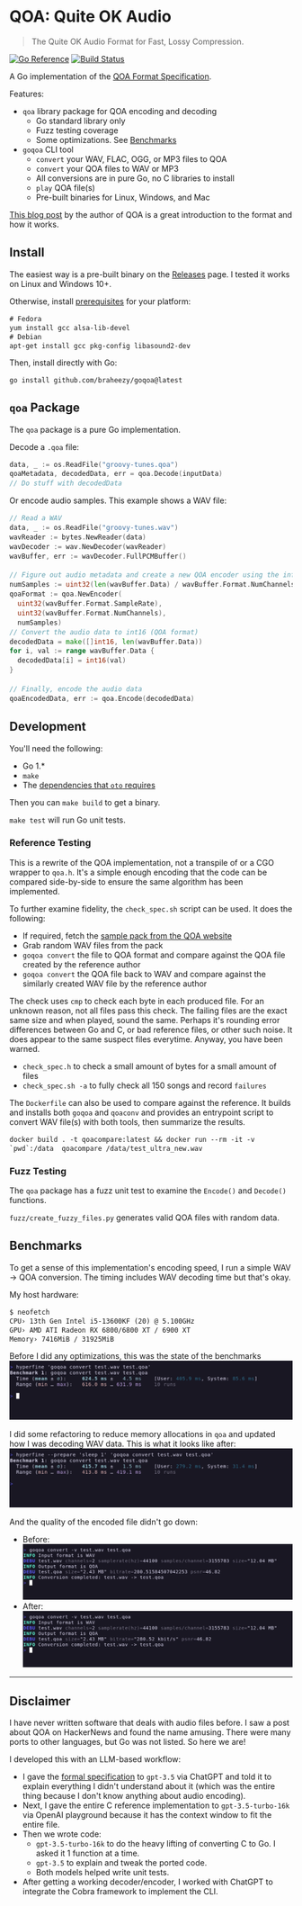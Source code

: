 # QOA: Quite OK Audio
> The Quite OK Audio Format for Fast, Lossy Compression.

[![Go Reference](https://pkg.go.dev/badge/github.com/braheezy/goqoa.svg)](https://pkg.go.dev/github.com/braheezy/goqoa)
[![Build Status](https://github.com/braheezy/goqoa/actions/workflows/ci.yml/badge.svg)](https://github.com/braheezy/goqoa/actions)

A Go implementation of the [QOA Format Specification](https://qoaformat.org/).

Features:
- `qoa` library package for QOA encoding and decoding
  - Go standard library only
  - Fuzz testing coverage
  - Some optimizations. See [Benchmarks](#benchmarks)
- `goqoa` CLI tool
  - `convert` your WAV, FLAC, OGG, or MP3 files to QOA
  - `convert` your QOA files to WAV or MP3
  - All conversions are in pure Go, no C libraries to install
  - `play` QOA file(s)
  - Pre-built binaries for Linux, Windows, and Mac

[This blog post](https://phoboslab.org/log/2023/02/qoa-time-domain-audio-compression) by the author of QOA is a great introduction to the format and how it works.

## Install
The easiest way is a pre-built binary on the [Releases](https://github.com/braheezy/goqoa/releases) page. I tested it works on Linux and Windows 10+.

Otherwise, install [prerequisites](https://github.com/ebitengine/oto#prerequisite) for your platform:

    # Fedora
    yum install gcc alsa-lib-devel
    # Debian
    apt-get install gcc pkg-config libasound2-dev

Then, install directly with Go:

    go install github.com/braheezy/goqoa@latest

## `qoa` Package
The `qoa` package is a pure Go implementation.

Decode a `.qoa` file:
```go
data, _ := os.ReadFile("groovy-tunes.qoa")
qoaMetadata, decodedData, err = qoa.Decode(inputData)
// Do stuff with decodedData
```

Or encode audio samples. This example shows a WAV file:
```go
// Read a WAV
data, _ := os.ReadFile("groovy-tunes.wav")
wavReader := bytes.NewReader(data)
wavDecoder := wav.NewDecoder(wavReader)
wavBuffer, err := wavDecoder.FullPCMBuffer()

// Figure out audio metadata and create a new QOA encoder using the info
numSamples := uint32(len(wavBuffer.Data) / wavBuffer.Format.NumChannels)
qoaFormat := qoa.NewEncoder(
  uint32(wavBuffer.Format.SampleRate),
  uint32(wavBuffer.Format.NumChannels),
  numSamples)
// Convert the audio data to int16 (QOA format)
decodedData = make([]int16, len(wavBuffer.Data))
for i, val := range wavBuffer.Data {
  decodedData[i] = int16(val)
}

// Finally, encode the audio data
qoaEncodedData, err := qoa.Encode(decodedData)
```

## Development
You'll need the following:
- Go 1.*
- `make`
- The [dependencies that `oto` requires](https://github.com/ebitengine/oto#prerequisite)

Then you can `make build` to get a binary.

`make test` will run Go unit tests.

### Reference Testing
This is a rewrite of the QOA implementation, not a transpile of or a CGO wrapper to `qoa.h`. It's a simple enough encoding that the code can be compared side-by-side to ensure the same algorithm has been implemented.

To further examine fidelity, the `check_spec.sh` script can be used. It does the following:
- If required, fetch the [sample pack from the QOA website](https://qoaformat.org/samples/)
- Grab random WAV files from the pack
- `goqoa convert` the file to QOA format and compare against the QOA file created by the reference author
- `goqoa convert` the QOA file back to WAV and compare against the similarly created WAV file by the reference author

The check uses `cmp` to check each byte in each produced file. For an unknown reason, not all files pass this check. The failing files are the exact same size and when played, sound the same. Perhaps it's rounding error differences between Go and C, or bad reference files, or other such noise. It does appear to the same suspect files everytime. Anyway, you have been warned.

- `check_spec.h` to check a small amount of bytes for a small amount of files
- `check_spec.sh -a` to fully check all 150 songs and record `failures`

The `Dockerfile` can also be used to compare against the reference. It builds and installs both `goqoa` and `qoaconv` and provides an entrypoint script to convert WAV file(s) with both tools, then summarize the results.

    docker build . -t qoacompare:latest && docker run --rm -it -v `pwd`:/data  qoacompare /data/test_ultra_new.wav

### Fuzz Testing
The `qoa` package has a fuzz unit test to examine the `Encode()` and `Decode()` functions.

`fuzz/create_fuzzy_files.py` generates valid QOA files with random data.

## Benchmarks
To get a sense of this implementation's encoding speed, I run a simple WAV -> QOA conversion. The timing includes WAV decoding time but that's okay.

My host hardware:
```
$ neofetch
CPU› 13th Gen Intel i5-13600KF (20) @ 5.100GHz
GPU› AMD ATI Radeon RX 6800/6800 XT / 6900 XT
Memory› 7416MiB / 31925MiB
```

Before I did any optimizations, this was the state of the benchmarks
![before-benchmark](./assets/before-benchmark.png)

I did some refactoring to reduce memory allocations in `qoa` and updated how I was decoding WAV data. This is what it looks like after:
![after-benchmark](./assets/after-benchmark.png)

And the quality of the encoded file didn't go down:

- Before: ![before-quality](./assets/before-quality.png)
- After: ![before-after](./assets/after-quality.png)

---

## Disclaimer
I have never written software that deals with audio files before. I saw a post about QOA on HackerNews and found the name amusing. There were many ports to other languages, but Go was not listed. So here we are!

I developed this with an LLM-based workflow:
- I gave the [formal specification](https://qoaformat.org/qoa-specification.pdf) to `gpt-3.5` via ChatGPT and told it to explain everything I didn't understand about it (which was the entire thing because I don't know anything about audio encoding).
- Next, I gave the entire C reference implementation to `gpt-3.5-turbo-16k` via OpenAI playground because it has the context window to fit the entire file.
- Then we wrote code:
    - `gpt-3.5-turbo-16k` to do the heavy lifting of converting C to Go. I asked it 1 function at a time.
    - `gpt-3.5` to explain and tweak the ported code.
    - Both models helped write unit tests.
- After getting a working decoder/encoder, I worked with ChatGPT to integrate the Cobra framework to implement the CLI.
